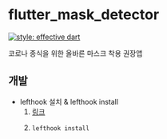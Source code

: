 # flutter_mask_detector

[![style: effective dart](https://img.shields.io/badge/style-effective_dart-40c4ff.svg)](https://pub.dev/packages/effective_dart)

코로나 종식을 위한 올바른 마스크 착용 권장앱

## 개발

- lefthook 설치 & lefthook install
  1. [링크](https://github.com/Arkweid/lefthook)
  2. ```shell
     lefthook install
     ```
